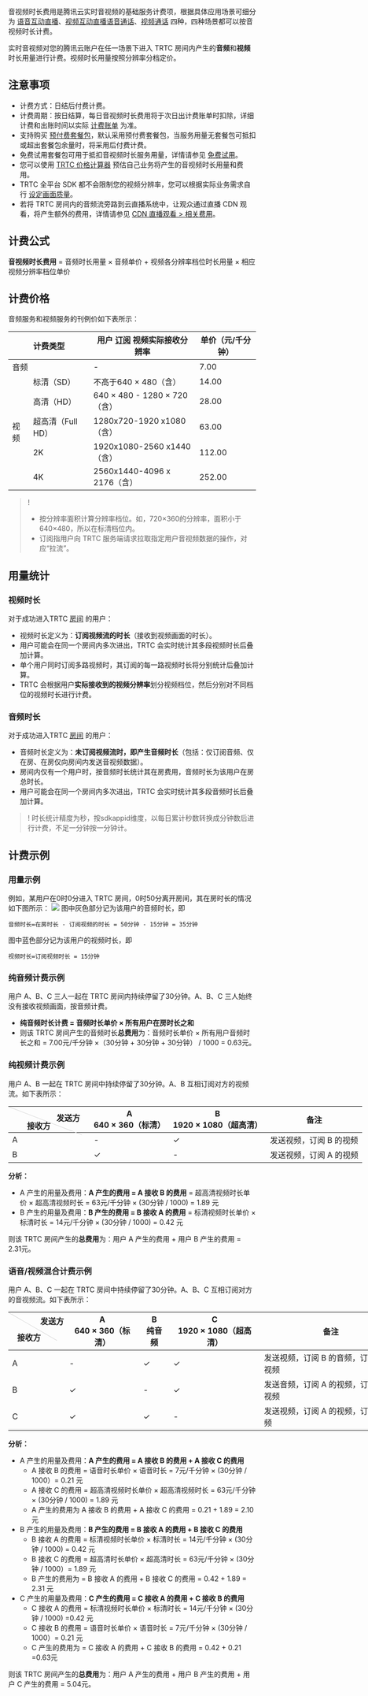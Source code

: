 音视频时长费用是腾讯云实时音视频的基础服务计费项，根据具体应用场景可细分为 [语音互动直播](https://cloud.tencent.com/document/product/647/46252#.E8.AF.AD.E9.9F.B3.E4.BA.92.E5.8A.A8.E7.9B.B4.E6.92.AD)、[视频互动直播](https://cloud.tencent.com/document/product/647/46252#.E8.A7.86.E9.A2.91.E4.BA.92.E5.8A.A8.E7.9B.B4.E6.92.AD)[语音通话](https://cloud.tencent.com/document/product/647/46252#.E8.AF.AD.E9.9F.B3.E9.80.9A.E8.AF.9D)、[视频通话](https://cloud.tencent.com/document/product/647/46252#.E8.A7.86.E9.A2.91.E9.80.9A.E8.AF.9D) 四种，四种场景都可以按音视频时长计费。

实时音视频对您的腾讯云账户在任一场景下进入 TRTC 房间内产生的**音频**和**视频**时长用量进行计费。视频时长用量按照分辨率分档定价。

## 注意事项

- 计费方式：日结后付费计费。
- 计费周期：按日结算，每日音视频时长费用将于次日出计费账单时扣除，详细计费和出账时间以实际 [计费账单](https://console.cloud.tencent.com/expense/bill/overview) 为准。
- 支持购买 [预付费套餐包](https://cloud.tencent.com/document/product/647/44247)，默认采用预付费套餐包，当服务用量无套餐包可抵扣或超出套餐包余量时，将采用后付费计费。
- 免费试用套餐包可用于抵扣音视频时长服务用量，详情请参见 [免费试用](https://cloud.tencent.com/document/product/647/44360)。
- 您可以使用 [TRTC 价格计算器](https://buy.cloud.tencent.com/price/trtc/calculator) 预估自己业务将产生的音视频时长用量和费用。
- TRTC 全平台 SDK 都不会限制您的视频分辨率，您可以根据实际业务需求自行 [设定画面质量](https://cloud.tencent.com/document/product/647/32236)。
- 若将 TRTC 房间内的音频流旁路到云直播系统中，让观众通过直播 CDN 观看，将产生额外的费用，详情请参见 [CDN 直播观看 > 相关费用](https://cloud.tencent.com/document/product/647/16826#expense)。

[](id:formula)
## 计费公式

**音视频时长费用** = 音频时长用量 × 音频单价 + 视频各分辨率档位时长用量 × 相应视频分辨率档位单价

[](id:price)
## 计费价格

音频服务和视频服务的刊例价如下表所示：
<table>
<thead>
<tr>
<th colspan=2>计费类型</th>
<th>用户 <a href="https://cloud.tencent.com/document/product/647/46351#.E8.AE.A2.E9.98.85">订阅</a> 视频实际接收分辨率</th>
<th>单价（元/千分钟）</th>
</tr>
</thead>
<tbody><tr>
<td colspan=2>音频</td>
<td>-</td>
<td>7.00</td>
</tr>
<tr>
<td rowspan=5>视频</td>
<td>标清（SD）</td>
<td>不高于640 × 480（含）</td>
<td>14.00</td>
</tr>
<tr>
<td>高清（HD）</td>
<td>640 × 480 - 1280 × 720（含）</td>
<td>28.00</td>
</tr>
<tr>
<td>超高清（Full HD）</td>
<td>1280x720-1920 x1080（含）</td>
<td>63.00</td>
</tr>
<tr>
<td>2K</td>
<td>1920x1080-2560 x1440（含）</td>
<td>112.00</td>
</tr>
<tr>
<td>4K</td>
<td>2560x1440-4096 x 2176（含）</td>
<td>252.00</td>
</tr>
</tbody></table>

>!
>- 按分辨率面积计算分辨率档位。如，720×360的分辨率，面积小于640×480，所以在标清档位内。
>- 订阅指用户向 TRTC 服务端请求拉取指定用户音视频数据的操作，对应“拉流”。


[](id:count)
## 用量统计

[](id:v_count)
### 视频时长
对于成功进入TRTC  [房间](https://cloud.tencent.com/document/product/647/46351#.E6.88.BF.E9.97.B4) 的用户：
- 视频时长定义为：**订阅视频流的时长**（接收到视频画面的时长）。
- 用户可能会在同一个房间内多次进出，TRTC 会实时统计其多段视频时长后叠加计算。
- 单个用户同时订阅多路视频时，其订阅的每一路视频时长将分别统计后叠加计算。
- TRTC 会根据用户**实际接收到的视频分辨率**划分视频档位，然后分别对不同档位的视频时长进行计费。

[](id:a_count)
### 音频时长

对于成功进入TRTC [房间](https://cloud.tencent.com/document/product/647/46351#.E6.88.BF.E9.97.B4) 的用户：

- 音频时长定义为：**未订阅视频流时，即产生音频时长**（包括：仅订阅音频、仅在房、在房仅向房间内发送音视频数据）。
- 房间内仅有一个用户时，按音频时长统计其在房费用，音频时长为该用户在房总时长。
- 用户可能会在同一个房间内多次进出，TRTC 会实时统计其多段音频时长后叠加计算。

>! 时长统计精度为秒，按sdkappid维度，以每日累计秒数转换成分钟数后进行计费，不足一分钟按一分钟计。

[](id:example)
## 计费示例

[](id:count_eg)
### 用量示例

例如，某用户在0时0分进入 TRTC 房间，0时50分离开房间，其在房时长的情况如下图所示：
![](https://qcloudimg.tencent-cloud.cn/raw/a13627ddae0b7cd56a418fc85e56037f.png)
图中灰色部分记为该用户的音频时长，即
```
音频时长=在房时长 - 订阅视频的时长 = 50分钟 - 15分钟 = 35分钟
```
图中蓝色部分记为该用户的视频时长，即
```
视频时长=订阅视频时长 = 15分钟 
```

[](id:voice_eg)
### 纯音频计费示例
用户 A、B、C 三人一起在 TRTC 房间内持续停留了30分钟。A、B、C 三人始终没有接收视频画面，按音频计费。

- **纯音频时长计费 = 音频时长单价 × 所有用户在房时长之和**
- 则该 TRTC 房间产生的音频时长**总费用**为：音频时长单价 × 所有用户音频时长之和 = 7.00元/千分钟 ×（30分钟 + 30分钟 + 30分钟） / 1000 = 0.63元。

[](id:video_eg)
### 纯视频计费示例

用户 A、B 一起在 TRTC 房间中持续停留了30分钟。A、B 互相订阅对方的视频流。如下表所示：
<table style="width:800px;">
<style>.markdown-text-box table td, .markdown-text-box table th {text-align: center;}
.tablestyle{position:absolute;width:1px;height:160px;top:0;left:0;background-color: #d9d9d9;transform:rotate(-69deg);transform-origin:top;}
.th1{position:absolute;right:20px;top:10px;}
.th2{position:absolute;right:80px;top:30px)
</style>
<tr>
<th style ="position:relative;width:150px" >
  <div class="tablestyle"></div>
  <div class="th1">发送方</div>
  <div class="th2">接收方</div></th>
<th>A<br>640 × 360（标清）</th>
<th>B<br>1920 × 1080（超高清）</th>
<th>备注</th>
</tr>
</thead>
<tbody><tr>
<td>A</td>
<td>-</td>
<td>&#10003;</td>
<td>发送视频，订阅 B 的视频</td>
</tr>
<tr>
<td>B</td>
<td>&#10003;</td>
<td>-</td>
<td>发送视频，订阅 A 的视频</td>
</tr>
</tbody></table>

**分析：**

- A 产生的用量及费用：**A 产生的费用 = A 接收 B 的费用** = 超高清视频时长单价 × 超高清视频时长 = 63元/千分钟 × (30分钟 / 1000) = 1.89 元
- B 产生的用量及费用：**B 产生的费用 = B 接收 A 的费用** = 标清视频时长单价 × 标清时长 = 14元/千分钟 × (30分钟 / 1000) = 0.42 元



则该 TRTC 房间产生的**总费用**为：用户 A 产生的费用 + 用户 B 产生的费用  = 2.31元。

### **语音/视频混合计费示例**

用户 A、B、C 一起在 TRTC 房间中持续停留了30分钟。A、B、C 互相订阅对方的音视频流。如下表所示：
<table style="width:800px;">
<style>
.setth {text-align: center;}
.settd{position:absolute;width:1px;height:114px;top:0;left:0;background-color: #d9d9d9;transform:rotate(-60deg);transform-origin:top;}
.th3{position:absolute;right:3px;top:5px;}
.th4{position:absolute;right:50px;top:30px)
</style>
<tr>
<th style ="position:relative;width:100px"  class="setth">
  <div class="settd"></div>
  <div class="th3">发送方</div>
  <div class="th4">接收方</div></th>
<th>A<br>640 × 360（标清）</th>
<th>B<br>纯音频</th>
<th>C<br>1920 × 1080（超高清）</th>
<th>备注</th>
</tr>
</thead>
<tbody><tr>
<td>A</td>
<td>-</td>
<td>&#10003;</td>
<td>&#10003;</td>
<td>发送视频，订阅 B 的音频，订阅 C 的视频</td>
</tr>
<tr>
<td>B</td>
<td>&#10003;</td>
<td>-</td>
<td>&#10003;</td>
<td>发送音频，订阅 A 的视频，订阅 C 的视频</td>
</tr>
<tr>
<td>C</td>
<td>&#10003;</td>
<td>&#10003;</td>
<td>-</td>
<td>发送视频，订阅 A 的视频，订阅B的音频</td>
</tr>
</tbody></table>



**分析：**
- A 产生的用量及费用：**A 产生的费用 = A 接收 B 的费用 + A 接收 C 的费用**
	- A 接收 B 的费用 = 语音时长单价 × 语音时长 = 7元/千分钟 × (30分钟 / 1000）= 0.21 元
	- A 接收 C 的费用 = 超高清视频时长单价 × 超高清视频时长 = 63元/千分钟 × (30分钟 / 1000) = 1.89 元
	- A 产生的费用为 A 接收 B 的费用 + A 接收 C 的费用 = 0.21 + 1.89 = 2.10元
- B 产生的用量及费用：**B 产生的费用 = B 接收 A 的费用 + B 接收 C 的费用**
	- B 接收 A 的费用 = 标清视频时长单价 × 标清时长 = 14元/千分钟 × (30分钟 / 1000) = 0.42 元
	- B 接收 C 的费用 = 超高清时长单价 × 超高清时长 = 63元/千分钟 × (30分钟 / 1000）= 1.89 元
	- B 产生的费用为 = B 接收 A 的费用 + B 接收 C 的费用 = 0.42 + 1.89 = 2.31 元
- C 产生的用量及费用：**C 产生的费用 = C 接收 A 的费用 + C 接收 B 的费用**
	- C 接收 A 的费用 = 标清视频时长单价 × 标清时长 = 14元/千分钟 × (30分钟 / 1000) =0.42 元
	- C 接收 B 的费用 = 语音时长单价 × 语音时长 = 7元/千分钟 × (30分钟 / 1000）= 0.21 元
	- C 产生的费用为 = C 接收 A 的费用 + C 接收 B 的费用 = 0.42 + 0.21 =0.63元

则该 TRTC 房间产生的**总费用**为：用户 A 产生的费用 + 用户 B 产生的费用 + 用户 C 产生的费用 = 5.04元。
